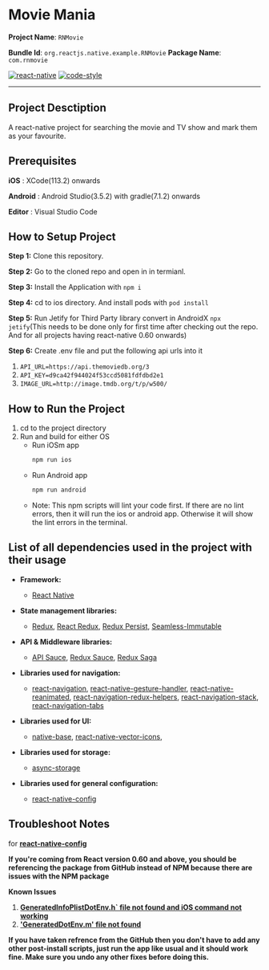 # Movie Mania

**Project Name**: `RNMovie`

**Bundle Id**: `org.reactjs.native.example.RNMovie` **Package Name**: `com.rnmovie`

[![react-native](https://img.shields.io/badge/react--native-0.67.0-brightgreen)](https://facebook.github.io/react-native/docs/getting-started) [![code-style](https://img.shields.io/badge/code%20style-standard%20JS-brightgreen)](https://standardjs.com/)

---

##  Project Desctiption
A react-native project for searching the movie and TV show and mark them as your favourite.

## Prerequisites

**iOS** : XCode(113.2) onwards

**Android** : Android Studio(3.5.2) with gradle(7.1.2) onwards

**Editor** : Visual Studio Code

## How to Setup Project

**Step 1:** Clone this repository.

**Step 2:** Go to the cloned repo and open in in termianl.

**Step 3:** Install the Application with `npm i`

**Step 4:** cd to ios directory. And install pods with `pod install`

**Step 5:** Run Jetify for Third Party library convert in AndroidX `npx jetify`(This needs to be done only for first time after checking out the repo. And for all projects having react-native 0.60 onwards)

**Step 6:** Create .env file and put the following api urls into it
  1. `API_URL=https://api.themoviedb.org/3`
  2. `API_KEY=d9ca42f944024f53ccd5081fdfdbd2e1`
  3. `IMAGE_URL=http://image.tmdb.org/t/p/w500/`

## How to Run the Project

1. cd to the project directory
2. Run and build for either OS
    * Run iOSm app
        ```bash 
        npm run ios
        ```
    * Run Android app
      ```bash 
      npm run android
      ```
    * Note: This npm scripts will lint your code first. If there are no lint errors, then it will run the ios or android app. Otherwise it will show the lint errors in the terminal.


## List of all dependencies used in the project with their usage

- **Framework:**
  - [React Native](https://github.com/facebook/react-native)

- **State management libraries:** 
  - [Redux](http://redux.js.org/), [React Redux](https://react-redux.js.org/), [Redux Persist](https://github.com/rt2zz/redux-persist), [Seamless-Immutable](https://github.com/rtfeldman/seamless-immutable)

- **API & Middleware libraries:**
  - [API Sauce](https://github.com/infinitered/apisauce), [Redux Sauce](https://github.com/jkeam/reduxsauce), [Redux Saga](https://redux-saga.js.org/)

- **Libraries used for navigation:**
  - [react-navigation](https://github.com/react-navigation/react-navigation), [react-native-gesture-handler](https://github.com/kmagiera/react-native-gesture-handler), [react-native-reanimated](https://github.com/kmagiera/react-native-reanimated), [react-navigation-redux-helpers](https://github.com/react-navigation/redux-helpers), [react-navigation-stack](https://github.com/react-navigation/stack), [react-navigation-tabs](https://github.com/react-navigation/tabs)

- **Libraries used for UI:**
  - [native-base](https://nativebase.io/), [react-native-vector-icons](https://github.com/oblador/react-native-vector-icons),

- **Libraries used for storage:** 
  - [async-storage](https://github.com/react-native-community/async-storage)

- **Libraries used for general configuration:** 
  - [react-native-config](https://github.com/luggit/react-native-config)

## Troubleshoot Notes

for [**react-native-config**](https://github.com/luggit/react-native-config) 

**If you're coming from React version 0.60 and above, you should be referencing the package from GitHub instead of NPM because there are issues with the NPM package**

 **Known Issues**
 
 1. [**GeneratedInfoPlistDotEnv.h` file not found and iOS command not working**](https://github.com/luggit/react-native-config/issues/216)
 2. [**'GeneratedDotEnv.m' file not found**](https://github.com/luggit/react-native-config/issues/187)

  **If you have taken refrence from the GitHub then you don't have to add any other post-install scripts, just run the app like usual and it should work fine. Make sure you undo any other fixes before doing this.**
